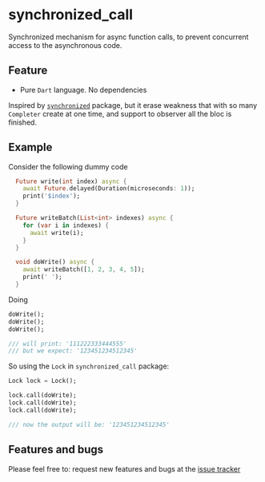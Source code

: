 # synchronized_call

Synchronized mechanism for async function calls, to prevent concurrent access to the asynchronous code.


## Feature

* Pure `Dart` language. No dependencies

Inspired by [`synchronized`](https://pub.dev/packages/synchronized) package, but it erase weakness that with so many `Completer` create at one time, and support to observer all the bloc is finished.

## Example

Consider the following dummy code

```dart
  Future write(int index) async {
    await Future.delayed(Duration(microseconds: 1));
    print('$index');
  }

  Future writeBatch(List<int> indexes) async {
    for (var i in indexes) {
      await write(i);
    }
  }

  void doWrite() async {
    await writeBatch([1, 2, 3, 4, 5]);
    print(' ');
  }
```

Doing

```dart
doWrite();
doWrite();
doWrite();

/// will print: '111222333444555'
/// but we expect: '123451234512345'
```

So using the `Lock` in `synchronized_call` package:

```dart
Lock lock = Lock();

lock.call(doWrite);
lock.call(doWrite);
lock.call(doWrite);

/// now the output will be: '123451234512345'
```


## Features and bugs

Please feel free to:
request new features and bugs at the [issue tracker][tracker]



[tracker]: https://github.com/isaacselement/synchronized_call.dart/issues